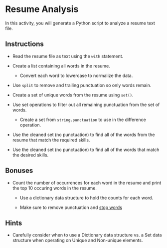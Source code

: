 # Resume Analysis

In this activity, you will generate a Python script to analyze a resume text file.

## Instructions

* Read the resume file as text using the `with` statement.

* Create a list containing all words in the resume.

  * Convert each word to lowercase to normalize the data.

* Use `split` to remove and trailing punctuation so only words remain.

* Create a set of unique words from the resume using `set()`.

* Use set operations to filter out all remaining punctuation from the set of words.

  * Create a set from `string.punctuation` to use in the difference operation.

* Use the cleaned set (no punctuation) to find all of the words from the resume that match the required skills.

* Use the cleaned set (no punctuation) to find all of the words that match the desired skills.

## Bonuses

* Count the number of occurrences for each word in the resume and print the top 10 occuring words in the resume.

  * Use a dictionary data structure to hold the counts for each word.

  * Make sure to remove punctuation and [stop words](https://en.wikipedia.org/wiki/Stop_words)

## Hints

* Carefully consider when to use a Dictionary data structure vs. a Set data structure when operating on Unique and Non-unique elements.
